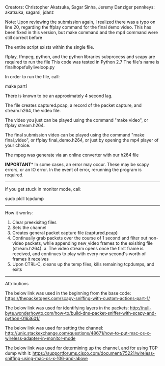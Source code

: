 Creators: Christopher Akatsuka, Sagar Sinha, Jeremy Danziger
pennkeys: akatsuka, sagarsi, jdanz

Note: Upon reviewing the submission again, I realized there was a typo on line 20, regarding the ffplay command for the final demo video. This has been fixed in this version, but make command and the mp4 command were still correct before

The entire script exists within the single file.

ffplay, ffmpeg, python, and the python libraries subprocess and scapy are required to run the file
This code was tested in Python 2.7
The file's name is finalhopefullyliveloop.py

In order to run the file, call:

make part1

There is known to be an approximately 4 second lag.

The file creates captured.pcap, a record of the packet capture, and stream.h264, the video file. 

The video you just can be played using the command "make video", or ffplay stream.h264.

The final submission video can be played using the command "make final_video", or ffplay final_demo.h264, or just by opening the mp4 player of your choice.


The mpeg was generate via an online converter with our h264 file

****IMPORTANT*****
In some cases, an error may occur. These may be scapy errors, or an IO error.
In the event of error, rerunning the program is required. 
******************

If you get stuck in monitor mode, call: 

sudo pkill tcpdump 
____________
How it works:
1. Clear preexisitng files
2. Sets the channel
3. Creates general packet capture file (captured.pcap)
4. Continually grab packets over the course of 1 second and filter out non-video packets, while appending new_video frames to the exisiting file (stream.h264).
    a. The video stream opens once the first frame is received, and continues to play with every new second's worth of frames it receives
5. Upon CTRL-C, cleans up the temp files, kills remaining tcpdumps, and exits
____________

Attributions

The below link was used in the beginning from the base code: 
https://thepacketgeek.com/scapy-sniffing-with-custom-actions-part-1/

The below link was used for identifying layers in the packets:
http://null-byte.wonderhowto.com/how-to/build-dns-packet-sniffer-with-scapy-and-python-0163601/

The below link was used for setting the channel:
http://unix.stackexchange.com/questions/48671/how-to-put-mac-os-x-wireless-adapter-in-monitor-mode

The below link was used for determining up the channel, and for using TCP dump with it:
https://supportforums.cisco.com/document/75221/wireless-sniffing-using-mac-os-x-106-and-above
